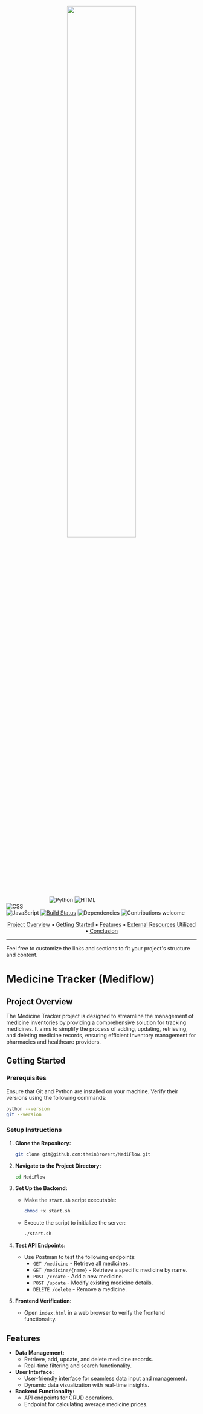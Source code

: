 
<p align="center"><img width=60% src="![[readme for elli lilly-20241125211302262.webp]]"></p>

&nbsp;&nbsp;&nbsp;&nbsp;&nbsp;&nbsp;&nbsp;&nbsp;&nbsp;&nbsp;&nbsp;&nbsp;&nbsp;&nbsp;&nbsp;&nbsp;&nbsp;&nbsp;&nbsp;&nbsp;&nbsp;&nbsp;&nbsp;&nbsp;&nbsp;&nbsp;&nbsp;&nbsp;
![Python](https://img.shields.io/badge/python-v3.8+-blue.svg)
![HTML](https://img.shields.io/badge/html-v5-orange.svg)  
![CSS](https://img.shields.io/badge/css-v3.0+-blue.svg)  
![JavaScript](https://img.shields.io/badge/javascript-es6+-yellow.svg)
[![Build Status](https://travis-ci.org/yourusername/mediflow.svg?branch=master)](https://travis-ci.org/yourusername/mediflow)
![Dependencies](https://img.shields.io/badge/dependencies-up%20to%20date-brightgreen.svg)
![Contributions welcome](https://img.shields.io/badge/contributions-welcome-orange.svg)

<p align="center">
  <a href="#project-overview">Project Overview</a> •
  <a href="#getting-started">Getting Started</a> •
  <a href="#features">Features</a> •
  <a href="#external-resources">External Resources Utilized</a> •
  <a href="#conclusion">Conclusion</a>
</p>

---

Feel free to customize the links and sections to fit your project's structure and content.
# Medicine Tracker (Mediflow)

## Project Overview
The Medicine Tracker project is designed to streamline the management of medicine inventories by providing a comprehensive solution for tracking medicines. It aims to simplify the process of adding, updating, retrieving, and deleting medicine records, ensuring efficient inventory management for pharmacies and healthcare providers.
## Getting Started

### Prerequisites
Ensure that Git and Python are installed on your machine. Verify their versions using the following commands:

```sh
python --version
git --version
```
### Setup Instructions
1. **Clone the Repository:**
   ```sh
   git clone git@github.com:thein3rovert/MediFlow.git
   ```
2. **Navigate to the Project Directory:**
   ```sh
   cd MediFlow
   ```
3. **Set Up the Backend:**
   - Make the `start.sh` script executable:
     ```sh
     chmod +x start.sh
     ```
   - Execute the script to initialize the server:
     ```sh
     ./start.sh
     ```
4. **Test API Endpoints:**
   - Use Postman to test the following endpoints:
     - `GET /medicine` - Retrieve all medicines.
     - `GET /medicine/{name}` - Retrieve a specific medicine by name.
     - `POST /create` - Add a new medicine.
     - `POST /update` - Modify existing medicine details.
     - `DELETE /delete` - Remove a medicine.

5. **Frontend Verification:**
   - Open `index.html` in a web browser to verify the frontend functionality.
## Features
- **Data Management:**
  - Retrieve, add, update, and delete medicine records.
  - Real-time filtering and search functionality.
- **User Interface:**
  - User-friendly interface for seamless data input and management.
  - Dynamic data visualization with real-time insights.
- **Backend Functionality:**
  - API endpoints for CRUD operations.
  - Endpoint for calculating average medicine prices.
